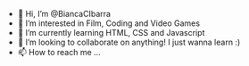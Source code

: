 - 👋 Hi, I’m @BiancaCIbarra
- 👀 I’m interested in Film, Coding and Video Games 
- 🌱 I’m currently learning HTML, CSS and Javascript 
- 💞️ I’m looking to collaborate on anything! I just wanna learn :) 
- 📫 How to reach me ...

<!---
BiancaCIbarra/BiancaCIbarra is a ✨ special ✨ repository because its `README.md` (this file) appears on your GitHub profile.
You can click the Preview link to take a look at your changes.
--->
